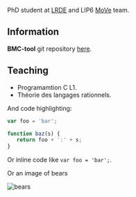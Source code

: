 
PhD student at [LRDE](https://www.lrde.epita.fr/wiki/Home) and LIP6 [MoVe](https://www.lip6.fr/MoVe) team.

## Information
**BMC-tool** git repository [here](https://gitlab.lrde.epita.fr/akheireddine/bmctool).

## Teaching

 * Programamtion C L1.
 * Théorie des langages rationnels.


And code highlighting:

```js
var foo = 'bar';

function baz(s) {
   return foo + ':' + s;
}
```

Or inline code like `var foo = 'bar';`.

Or an image of bears

![bears](http://placebear.com/200/200)
